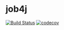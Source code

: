 # job4j
[![Build Status](https://travis-ci.org/alnikol86/job4j.svg?branch=master)](https://travis-ci.org/alnikol86/job4j)
[![codecov](https://codecov.io/gh/alnikol86/job4j/branch/master/graph/badge.svg)](https://codecov.io/gh/alnikol86/job4j)